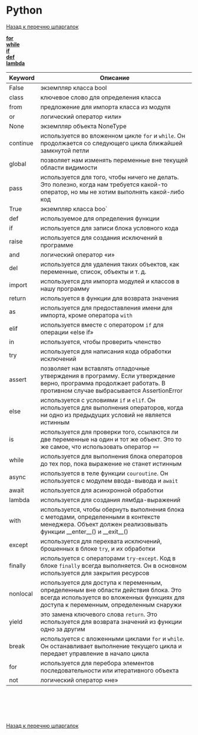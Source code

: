 # Python

[Назад к перечню шпаргалок][back]

**[for](for.md)**\
**[while](while.md)**\
**[if](if.md)**\
**[def](def.md)**\
**[lambda](lambda.md)**

| Keyword  | Описание                                                                                                                                                                                    | 
|----------|---------------------------------------------------------------------------------------------------------------------------------------------------------------------------------------------|
| False    | экземпляр класса bool                                                                                                                                                                       | 
| class    | ключевое слово для определения класса                                                                                                                                                       | 
| from     | предложение для импорта класса из модуля                                                                                                                                                    | 
| or       | логический оператор «или»                                                                                                                                                                   | 
| None     | экземпляр объекта NoneType                                                                                                                                                                  | 
| continue | используется во вложенном цикле `for` и `while`. Он продолжается со следующего цикла ближайшей замкнутой петли                                                                              | 
| global   | позволяет нам изменять переменные вне текущей области видимости                                                                                                                             | 
| pass     | используется для того, чтобы ничего не делать. Это полезно, когда нам требуется какой-то оператор, но мы не хотим выполнять какой-либо код                                                  | 
| True     | экземпляр класса boo`                                                                                                                                                                       | 
| def      | используемое для определения функции                                                                                                                                                        | 
| if       | используется для записи блока условного кода                                                                                                                                                | 
| raise    | используется для создания исключений в программе                                                                                                                                            | 
| and      | логический оператор «и»                                                                                                                                                                     | 
| del      | используется для удаления таких объектов, как переменные, список, объекты и т. д.                                                                                                           | 
| import   | используется для импорта модулей и классов в нашу программу                                                                                                                                 | 
| return   | используется в функции для возврата значения                                                                                                                                                | 
| as       | используется для предоставления имени для импорта, кроме оператора `with`                                                                                                                   | 
| elif     | используется вместе с оператором `if` для операции «else if»                                                                                                                                | 
| in       | используется, чтобы проверить членство                                                                                                                                                      | 
| try      | используется для написания кода обработки исключений                                                                                                                                        | 
| assert   | позволяет нам вставлять отладочные утверждения в программу. Если утверждение верно, программа продолжает работать. В противном случае выбрасывается AssertionError                          | 
| else     | используется с условиями `if` и `elif`. Он используется для выполнения операторов, когда ни одно из предыдущих условий не является истинным                                                 | 
| is       | используется для проверки того, ссылаются ли две переменные на один и тот же объект. Это то же самое, что использовать оператор `==`                                                        | 
| while    | используется для выполнения блока операторов до тех пор, пока выражение не станет истинным                                                                                                  | 
| async    | используется в теле функции `couroutine`. Он используется с модулем ввода-вывода и `await`                                                                                                  | 
| await    | используется для асинхронной обработки                                                                                                                                                      | 
| lambda   | используется для создания лямбда-выражений                                                                                                                                                  | 
| with     | используется, чтобы обернуть выполнения блока с методами, определенными в контексте менеджера. Объект должен реализовывать функции &#95;&#95;enter&#95;&#95;() и &#95;&#95;exit&#95;&#95;() | 
| except   | используется для перехвата исключений, брошенных в блоке `try`, и их обработки                                                                                                              | 
| finally  | используется с операторами `try-except`. Код в блоке `finally` всегда выполняется. Он в основном используется для закрытия ресурсов                                                         | 
| nonlocal | используется для доступа к переменным, определенным вне области действия блока. Это всегда используется во вложенных функциях для доступа к переменным, определенным снаружи                | 
| yield    | это замена ключевого слова `return`. Это используется для возврата значений из функции одно за другим                                                                                       | 
| break    | используется с вложенными циклами `for` и `while`. Он останавливает выполнение текущего цикла и передает управление в начало цикла                                                          | 
| for      | используется для перебора элементов последовательности или итеративного объекта                                                                                                             | 
| not      | логический оператор «не»                                                                                                                                                                    | 

```python

```

```python

```

```python

```

```python

```

```python

```

```python

```

[Назад к перечню шпаргалок][back]

[back]: <../.> "Назад к перечню шпаргалок"